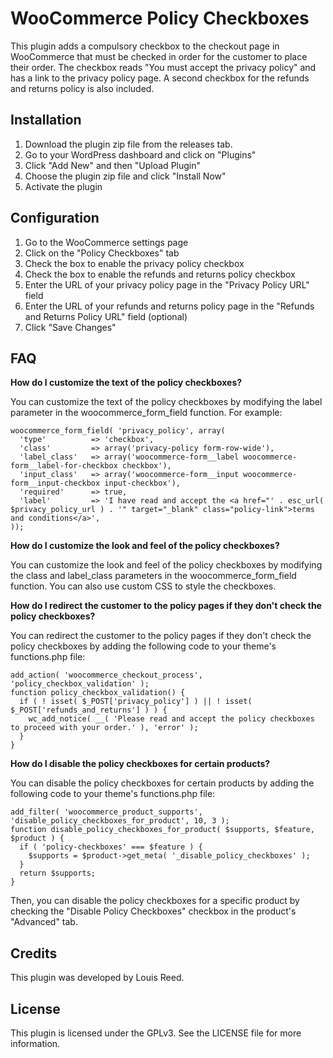 # WooCommerce Policy Checkboxes
This plugin adds a compulsory checkbox to the checkout page in WooCommerce that must be checked in order for the customer to place their order. The checkbox reads "You must accept the privacy policy" and has a link to the privacy policy page. A second checkbox for the refunds and returns policy is also included.

## Installation
1. Download the plugin zip file from the releases tab.
2. Go to your WordPress dashboard and click on "Plugins"
3. Click "Add New" and then "Upload Plugin"
4. Choose the plugin zip file and click "Install Now"
5. Activate the plugin

## Configuration
1. Go to the WooCommerce settings page
2. Click on the "Policy Checkboxes" tab
3. Check the box to enable the privacy policy checkbox
4. Check the box to enable the refunds and returns policy checkbox
5. Enter the URL of your privacy policy page in the "Privacy Policy URL" field
6. Enter the URL of your refunds and returns policy page in the "Refunds and Returns Policy URL" field (optional)
7. Click "Save Changes"

## FAQ
**How do I customize the text of the policy checkboxes?**

You can customize the text of the policy checkboxes by modifying the label parameter in the woocommerce_form_field function. For example:

```
woocommerce_form_field( 'privacy_policy', array(
  'type'          => 'checkbox',
  'class'         => array('privacy-policy form-row-wide'),
  'label_class'   => array('woocommerce-form__label woocommerce-form__label-for-checkbox checkbox'),
  'input_class'   => array('woocommerce-form__input woocommerce-form__input-checkbox input-checkbox'),
  'required'      => true,
  'label'         => 'I have read and accept the <a href="' . esc_url( $privacy_policy_url ) . '" target="_blank" class="policy-link">terms and conditions</a>',
));
```

**How do I customize the look and feel of the policy checkboxes?**

You can customize the look and feel of the policy checkboxes by modifying the class and label_class parameters in the woocommerce_form_field function. You can also use custom CSS to style the checkboxes.

**How do I redirect the customer to the policy pages if they don't check the policy checkboxes?**

You can redirect the customer to the policy pages if they don't check the policy checkboxes by adding the following code to your theme's functions.php file:

```
add_action( 'woocommerce_checkout_process', 'policy_checkbox_validation' );
function policy_checkbox_validation() {
  if ( ! isset( $_POST['privacy_policy'] ) || ! isset( $_POST['refunds_and_returns'] ) ) {
    wc_add_notice( __( 'Please read and accept the policy checkboxes to proceed with your order.' ), 'error' );
  }
}
```

**How do I disable the policy checkboxes for certain products?**

You can disable the policy checkboxes for certain products by adding the following code to your theme's functions.php file:

```
add_filter( 'woocommerce_product_supports', 'disable_policy_checkboxes_for_product', 10, 3 );
function disable_policy_checkboxes_for_product( $supports, $feature, $product ) {
  if ( 'policy-checkboxes' === $feature ) {
    $supports = $product->get_meta( '_disable_policy_checkboxes' );
  }
  return $supports;
}
```

Then, you can disable the policy checkboxes for a specific product by checking the "Disable Policy Checkboxes" checkbox in the product's "Advanced" tab.

## Credits
This plugin was developed by Louis Reed.

## License
This plugin is licensed under the GPLv3. See the LICENSE file for more information.





